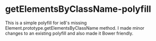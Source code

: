getElementsByClassName-polyfill
===============================

This is a simple polyfill for ie8's missing Element.prototype.getElementsByClassName method.  I made minor changes to an existing polyfill and also made it Bower friendly. 
